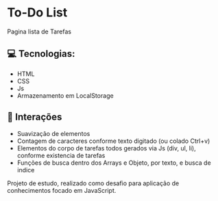 ﻿# To-Do List

Pagina lista de Tarefas

## 💻 Tecnologias:

- HTML
- CSS
- Js
- Armazenamento em LocalStorage

## 📝 Interações

- Suavização de elementos
- Contagem de caracteres conforme texto digitado (ou colado Ctrl+v)
- Elementos do corpo de tarefas todos gerados via Js (div, ul, li), conforme existencia de tarefas
- Funções de busca dentro dos Arrays e Objeto, por texto, e busca de indice

Projeto de estudo, realizado como desafio para aplicação de conhecimentos focado em JavaScript.
